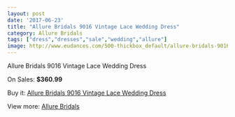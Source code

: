 ```yaml
---
layout: post
date: '2017-06-23'
title: "Allure Bridals 9016 Vintage Lace Wedding Dress"
category: Allure Bridals
tags: ["dress","dresses","sale","wedding","allure"]
image: http://www.eudances.com/500-thickbox_default/allure-bridals-9016-vintage-lace-wedding-dress.jpg
---
```

Allure Bridals 9016 Vintage Lace Wedding Dress

On Sales: **$360.99**
<a href="https://www.eudances.com/en/allure-bridals/156-allure-bridals-9016-vintage-lace-wedding-dress.html"><amp-img layout="responsive" width="600" height="600" src="//www.eudances.com/500-thickbox_default/allure-bridals-9016-vintage-lace-wedding-dress.jpg" alt="Allure Bridals 9016 Vintage Lace Wedding Dress 0" /></a>
<a href="https://www.eudances.com/en/allure-bridals/156-allure-bridals-9016-vintage-lace-wedding-dress.html"><amp-img layout="responsive" width="600" height="600" src="//www.eudances.com/503-thickbox_default/allure-bridals-9016-vintage-lace-wedding-dress.jpg" alt="Allure Bridals 9016 Vintage Lace Wedding Dress 1" /></a>
<a href="https://www.eudances.com/en/allure-bridals/156-allure-bridals-9016-vintage-lace-wedding-dress.html"><amp-img layout="responsive" width="600" height="600" src="//www.eudances.com/502-thickbox_default/allure-bridals-9016-vintage-lace-wedding-dress.jpg" alt="Allure Bridals 9016 Vintage Lace Wedding Dress 2" /></a>
<a href="https://www.eudances.com/en/allure-bridals/156-allure-bridals-9016-vintage-lace-wedding-dress.html"><amp-img layout="responsive" width="600" height="600" src="//www.eudances.com/501-thickbox_default/allure-bridals-9016-vintage-lace-wedding-dress.jpg" alt="Allure Bridals 9016 Vintage Lace Wedding Dress 3" /></a>

Buy it: [Allure Bridals 9016 Vintage Lace Wedding Dress](https://www.eudances.com/en/allure-bridals/156-allure-bridals-9016-vintage-lace-wedding-dress.html "Allure Bridals 9016 Vintage Lace Wedding Dress")

View more: [Allure Bridals](https://www.eudances.com/en/2-allure-bridals "Allure Bridals")